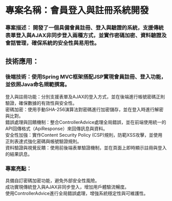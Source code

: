 # 專案名稱：會員登入與註冊系統開發  
### 專案描述： 開發了一個具備會員註冊、登入與驗證的系統，支援傳統表單登入與AJAX非同步登入兩種方式，並實作密碼加密、資料驗證及會話管理，確保系統的安全性與易用性。  

## 技術應用：  

### 後端技術：使用Spring MVC框架搭配JSP實現會員註冊、登入功能，並依照Java命名規範撰寫。  
登入與註冊功能：分別支援表單及AJAX的登入方式，並在後端進行帳號密碼正則驗證，確保數據的有效性與安全性。  
密碼加密：使用手動SHA-256演算法對密碼進行加密儲存，並在登入時進行解密與比對。  
錯誤處理與回饋機制：整合ControllerAdvice處理全局錯誤，並在前端使用統一的API回傳格式（ApiResponse）來回傳訊息與資料。  
安全性加強：實作Content Security Policy (CSP)規則，防範XSS攻擊，並使用正則表達式強化密碼與帳號驗證規則。  
資料驗證與視覺反饋：使用前後端表單驗證機制，並在頁面上即時顯示註冊與登入的結果訊息。  

### 專案亮點：  

具備自訂密碼加密功能，避免外部安全性風險。  
成功實現傳統登入與AJAX非同步登入，增加用戶體驗流暢度。  
使用ControllerAdvice進行全局錯誤處理，增強系統穩定性與可維護性。  
